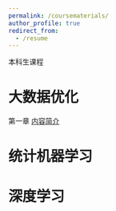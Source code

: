 ```yaml
---
permalink: /coursematerials/
author_profile: true
redirect_from:
  - /resume
---
```

本科生课程

大数据优化
======
第一章  [内容简介](https://zhenhuapeng.github.io/files/%E5%A4%A7%E6%95%B0%E6%8D%AE%E4%BC%98%E5%8C%961%EF%BC%9A%E7%AE%80%E4%BB%8B.pdf)

统计机器学习
======

深度学习
======
